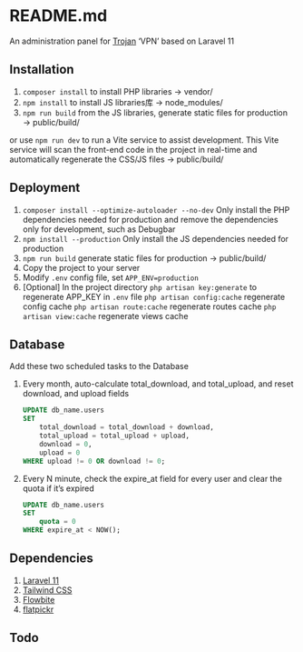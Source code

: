 # README.md

An administration panel for [Trojan](https://github.com/trojan-gfw/trojan) ‘VPN’ based on Laravel 11

## Installation

1. `composer install` to install PHP libraries → vendor/
2. `npm install` to install JS libraries库 → node_modules/
3. `npm run build` from the JS libraries, generate static files for production → public/build/

or use `npm run dev` to run a Vite service to assist development. This Vite service will scan the front-end code in the project in real-time and automatically regenerate the CSS/JS files → public/build/

## Deployment

1. `composer install --optimize-autoloader --no-dev` Only install the PHP dependencies needed for production and remove the dependencies only for development, such as Debugbar
2. `npm install --production` Only install the JS dependencies needed for production
3. `npm run build` generate static files for production → public/build/
4. Copy the project to your server
5. Modify `.env` config file, set `APP_ENV=production`
6. [Optional] In the project directory
`php artisan key:generate` to regenerate APP_KEY in `.env` file
`php artisan config:cache` regenerate config cache
`php artisan route:cache` regenerate routes cache
`php artisan view:cache` regenerate views cache

## Database

Add these two scheduled tasks to the Database

1. Every month, auto-calculate total_download, and total_upload, and reset download, and upload fields 
    
    ```sql
    UPDATE db_name.users
    SET 
        total_download = total_download + download, 
        total_upload = total_upload + upload,
        download = 0,
        upload = 0
    WHERE upload != 0 OR download != 0;
    ```
    
2. Every N minute, check the expire_at field for every user and clear the quota if it’s expired
    
    ```sql
    UPDATE db_name.users
    SET 
        quota = 0
    WHERE expire_at < NOW();
    ```
    

## Dependencies

1. [Laravel 11](https://laravel.com/)
2. [Tailwind CSS](https://tailwindcss.com/)
3. [Flowbite](https://flowbite.com/)
4. [flatpickr](https://flatpickr.js.org/)

## Todo